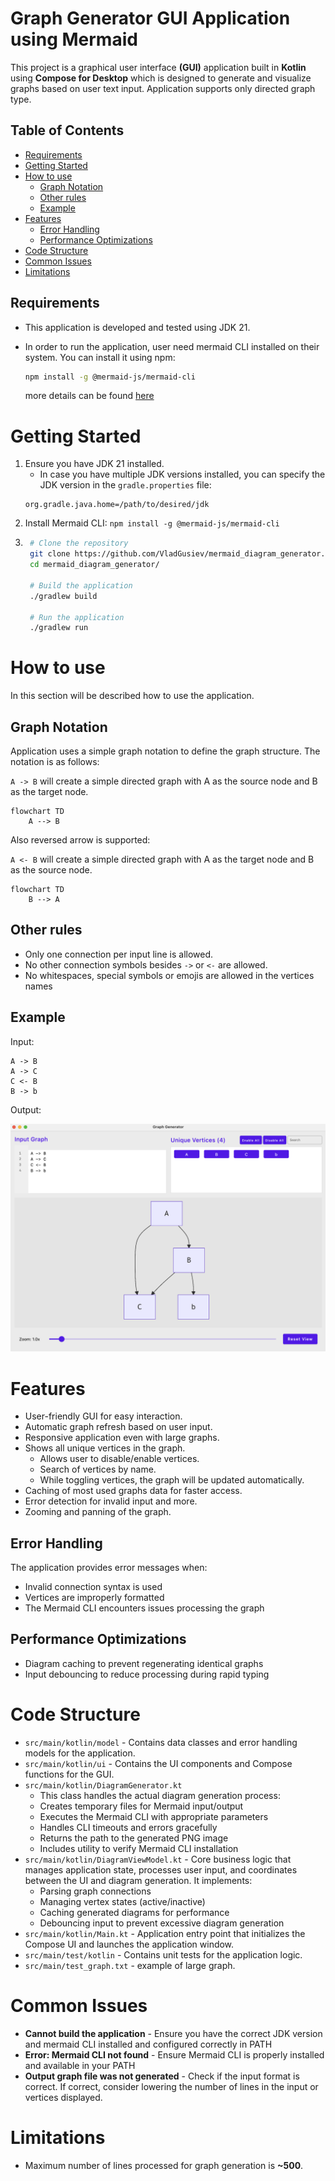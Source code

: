 # Graph Generator GUI Application using Mermaid

This project is a graphical user interface **(GUI)** application built in **Kotlin** using **Compose for Desktop** which is designed to generate and visualize graphs based on user text input.
Application supports only directed graph type.

## Table of Contents
- [Requirements](#requirements)
- [Getting Started](#getting-started)
- [How to use](#how-to-use)
  - [Graph Notation](#graph-notation)
  - [Other rules](#other-rules)
  - [Example](#example)
- [Features](#features)
  - [Error Handling](#error-handling)
  - [Performance Optimizations](#performance-optimizations)
- [Code Structure](#code-structure)
- [Common Issues](#common-issues)
- [Limitations](#limitations)

## Requirements
- This application is developed and tested using JDK 21.
- In order to run the application, user need mermaid CLI installed on their system.
You can install it using npm:

    ```bash
    npm install -g @mermaid-js/mermaid-cli
    ```
    more details can be found [here](https://github.com/mermaid-js/mermaid-cli)

# Getting Started
1. Ensure you have JDK 21 installed.
   - In case you have multiple JDK versions installed, you can specify the JDK version in the `gradle.properties` file:
    ```properties
    org.gradle.java.home=/path/to/desired/jdk
    ```
2. Install Mermaid CLI: `npm install -g @mermaid-js/mermaid-cli`
3. ```bash
    # Clone the repository
    git clone https://github.com/VladGusiev/mermaid_diagram_generator.git
    cd mermaid_diagram_generator/
    
    # Build the application
    ./gradlew build
    
    # Run the application
    ./gradlew run
    ```

# How to use
In this section will be described how to use the application.
## Graph Notation
Application uses a simple graph notation to define the graph structure. The notation is as follows:

`A -> B`
will create a simple directed graph with A as the source node and B as the target node.
```mermaid
flowchart TD
    A --> B

```
Also reversed arrow is supported:

`A <- B`
will create a simple directed graph with A as the target node and B as the source node.
```mermaid
flowchart TD
    B --> A
```

## Other rules
- Only one connection per input line is allowed.
- No other connection symbols besides `->` or `<-` are allowed.
- No whitespaces, special symbols or emojis are allowed in the vertices names

## Example
Input:
```
A -> B
A -> C
C <- B
B -> b
```
Output:

<p align="center">
    <img src="src/resources/example_screenshot.png" alt="example graph" width="700"/>
</p>

# Features
- User-friendly GUI for easy interaction.
- Automatic graph refresh based on user input.
- Responsive application even with large graphs.
- Shows all unique vertices in the graph.
    - Allows user to disable/enable vertices.
    - Search of vertices by name.
    - While toggling vertices, the graph will be updated automatically.
- Caching of most used graphs data for faster access.
- Error detection for invalid input and more.
- Zooming and panning of the graph.

## Error Handling
The application provides error messages when:
- Invalid connection syntax is used
- Vertices are improperly formatted
- The Mermaid CLI encounters issues processing the graph

## Performance Optimizations
- Diagram caching to prevent regenerating identical graphs
- Input debouncing to reduce processing during rapid typing

# Code Structure
- `src/main/kotlin/model` - Contains data classes and error handling models for the application.
- `src/main/kotlin/ui` - Contains the UI components and Compose functions for the GUI.
- `src/main/kotlin/DiagramGenerator.kt` 
  - This class handles the actual diagram generation process:
  - Creates temporary files for Mermaid input/output
  - Executes the Mermaid CLI with appropriate parameters
  - Handles CLI timeouts and errors gracefully
  - Returns the path to the generated PNG image
  - Includes utility to verify Mermaid CLI installation
- `src/main/kotlin/DiagramViewModel.kt` - Core business logic that manages application state, processes user input, and coordinates between the UI and diagram generation. It implements:
  - Parsing graph connections
  - Managing vertex states (active/inactive)
  - Caching generated diagrams for performance
  - Debouncing input to prevent excessive diagram generation
- `src/main/kotlin/Main.kt` - Application entry point that initializes the Compose UI and launches the application window.
- `src/main/test/kotlin` - Contains unit tests for the application logic.
- `src/main/test_graph.txt` - example of large graph.

# Common Issues

- **Cannot build the application** - Ensure you have the correct JDK version and mermaid CLI installed and configured correctly in PATH
- **Error: Mermaid CLI not found** - Ensure Mermaid CLI is properly installed and available in your PATH
- **Output graph file was not generated** - Check if the input format is correct. If correct, consider lowering the number of lines in the input or vertices displayed.

# Limitations
- Maximum number of lines processed for graph generation is **~500**.